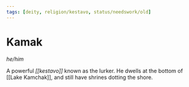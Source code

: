 ```yaml
---
tags: [deity, religion/kestavo, status/needswork/old]
---
```

# Kamak
*he/him*

A powerful *[[kestavo]]* known as the lurker. He dwells at the bottom of [[Lake Kamchak]], and still have shrines dotting the shore.

